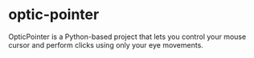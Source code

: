 # optic-pointer
OpticPointer is a Python-based project that lets you control your mouse cursor and perform clicks using only your eye movements.
